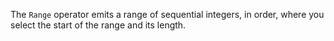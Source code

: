 The `Range` operator emits a range of sequential integers, in order, where you
select the start of the range and its length.
